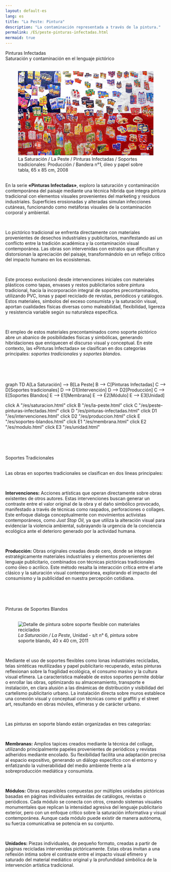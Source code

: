 ```yaml
---
layout: default-es  
lang: es  
title: "La Peste: Pintura"  
description: "La contaminación representada a través de la pintura."  
permalink: /ES/peste-pinturas-infectadas.html  
mermaid: true  
---
```

<div class="titulo">Pinturas Infectadas</div> 
<div class="subtitulo">Saturación y contaminación en el lenguaje pictórico</div> 
<br> 
<figure class="imagen-con-caption"> 
  <img src="/assets/img/la-peste---pintura02.jpg" alt="Detalle de pintura con técnica mixta mostrando erosión y elementos contaminantes" loading="lazy"> 
  <figcaption>La Saturación / La Peste / Pinturas Infectadas / Soportes tradicionales: Producción / Bandera n°1, óleo y papel sobre tabla, 65 x 85 cm, 2008</figcaption> 
</figure> 

<div class="parrafo" style="margin-top: 6%;"> 
  <p>En la serie <strong>«Pinturas Infectadas»</strong>, exploro la saturación y contaminación contemporánea del paisaje mediante una técnica híbrida que integra pintura tradicional con elementos visuales provenientes del marketing y residuos industriales. Superficies erosionadas y alteradas simulan infecciones cutáneas, funcionando como metáforas visuales de la contaminación corporal y ambiental.</p> 
  <br>
  <p>Lo pictórico tradicional se enfrenta directamente con materiales provenientes de desechos industriales y publicitarios, manifestando así un conflicto entre la tradición académica y la contaminación visual contemporánea. Las obras son intervenidas con estratos que dificultan y distorsionan la apreciación del paisaje, transformándolo en un reflejo crítico del impacto humano en los ecosistemas.</p> 
  <br>
  <p>Este proceso evolucionó desde intervenciones iniciales con materiales plásticos como tapas, envases y restos publicitarios sobre pintura tradicional, hacia la incorporación integral de soportes precontaminados, utilizando PVC, lonas y papel reciclado de revistas, periódicos y catálogos. Estos materiales, símbolos del exceso consumista y la saturación visual, aportan cualidades físicas diversas como maleabilidad, flexibilidad, ligereza y resistencia variable según su naturaleza específica.</p>
  <br>
  <p>El empleo de estos materiales precontaminados como soporte pictórico abre un abanico de posibilidades físicas y simbólicas, generando hibridaciones que enriquecen el discurso visual y conceptual. En este contexto, las «Pinturas Infectadas» se clasifican en dos categorías principales: <em>soportes tradicionales</em> y <em>soportes blandos</em>.</p> 
</div>

<br><br><br>
<div class="mermaid">
graph TD
  A[La Saturación] --> B[La Peste]
  B --> C[Pinturas Infectadas]
  C --> D[Soportes tradicionales]
  D --> D1[Intervención]
  D --> D2[Producción]
  C --> E[Soportes Blandos]
  E --> E1[Membrana]
  E --> E2[Módulo]
  E --> E3[Unidad]

  click A "/es/saturacion.html"
  click B "/es/la-peste.html"
  click C "/es/peste-pinturas-infectadas.html"
  click D "/es/pinturas-infectadas.html"
  click D1 "/es/intervenciones.html"
  click D2 "/es/produccion.html"
  click E "/es/soportes-blandos.html"
  click E1 "/es/membrana.html"
  click E2 "/es/modulo.html"
  click E3 "/es/unidad.html"
</div>

<br><br><br>
<div class="subtitulo">Soportes Tradicionales</div> 
<br> 
<div class="parrafo"> 
  <p>Las obras en soportes tradicionales se clasifican en dos líneas principales:</p> 
  <br> 
  <p><strong>Intervenciones:</strong> Acciones artísticas que operan directamente sobre obras existentes de otros autores. Estas intervenciones buscan generar un contraste entre el valor original de la obra y el daño simbólico provocado, manifestado a través de técnicas como raspados, perforaciones o collages. Este enfoque dialoga conceptualmente con movimientos activistas contemporáneos, como <em>Just Stop Oil</em>, ya que utiliza la alteración visual para evidenciar la violencia ambiental, subrayando la urgencia de la conciencia ecológica ante el deterioro generado por la actividad humana.</p> 
  <br> 
  <p><strong>Producción:</strong> Obras originales creadas desde cero, donde se integran estratégicamente materiales industriales y elementos provenientes del lenguaje publicitario, combinados con técnicas pictóricas tradicionales como óleo o acrílico. Este método resalta la interacción crítica entre el arte clásico y la saturación visual contemporánea, explorando el impacto del consumismo y la publicidad en nuestra percepción cotidiana.</p> 
</div>

<br><br><br>

<div class="subtitulo">Pinturas de Soportes Blandos</div> 
<br> 
<figure class="imagen-con-caption"> 
  <img src="/assets/img/la-peste-pintura-soporte-blando-unidad-01.jpg" alt="Detalle de pintura sobre soporte flexible con materiales reciclados" loading="lazy"> 
  <figcaption><em>La Saturación / La Peste</em>, Unidad - s/t n° 6, pintura sobre soporte blando, 40 x 40 cm, 2011</figcaption> 
</figure> 
<br>
<div class="parrafo"> 
  <p>Mediante el uso de soportes flexibles como lonas industriales recicladas, telas sintéticas reutilizadas y papel publicitario recuperado, estas pinturas reflexionan sobre la fragilidad ecológica, el consumo masivo y la cultura visual efímera. La característica maleable de estos soportes permite doblar o enrollar las obras, optimizando su almacenamiento, transporte e instalación, en clara alusión a las dinámicas de distribución y visibilidad del cartelismo publicitario urbano. La instalación directa sobre muros establece una conexión visual y conceptual con técnicas como el graffiti y el street art, resultando en obras móviles, efímeras y de carácter urbano.</p> 
</div> 

<br>

<div class="parrafo"> 
  <p>Las pinturas en soporte blando están organizadas en tres categorías:</p> 
  <br> 
  <p><strong>Membranas:</strong> Amplios tapices creados mediante la técnica del collage, utilizando principalmente papeles provenientes de periódicos y revistas adheridos mediante encolado. Su flexibilidad facilita una adaptación precisa al espacio expositivo, generando un diálogo específico con el entorno y enfatizando la vulnerabilidad del medio ambiente frente a la sobreproducción mediática y consumista.</p> 
  <br> 
  <p><strong>Módulos:</strong> Obras expansibles compuestas por múltiples unidades pictóricas basadas en páginas individuales extraídas de catálogos, revistas o periódicos. Cada módulo se conecta con otros, creando sistemas visuales monumentales que replican la intensidad agresiva del lenguaje publicitario exterior, pero con un enfoque crítico sobre la saturación informativa y visual contemporánea. Aunque cada módulo puede existir de manera autónoma, su fuerza comunicativa se potencia en su conjunto.</p> 
  <br> 
  <p><strong>Unidades:</strong> Piezas individuales, de pequeño formato, creadas a partir de páginas recicladas intervenidas pictóricamente. Estas obras invitan a una reflexión íntima sobre el contraste entre el impacto visual efímero y saturado del material mediático original y la profundidad simbólica de la intervención artística tradicional.</p> 
</div>

